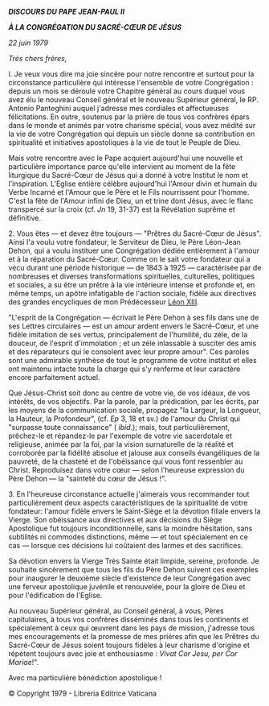 ***DISCOURS DU PAPE JEAN-PAUL II***

***À LA CONGRÉGATION DU SACRÉ-CŒUR DE JÉSUS***

*22 juin 1979*

*Très chers frères,*

l. Je veux vous dire ma joie sincère pour notre rencontre et surtout pour la circonstance particulière qui intéresse l'ensemble de votre Congrégation : depuis un mois se déroule votre Chapitre général au cours duquel vous avez élu le nouveau Conseil général et le nouveau Supérieur général, le RP. Antonio Panteghini auquel j'adresse mes cordiales et affectueuses félicitations. En outre, soutenus par la prière de tous vos confrères épars dans le monde et animés par votre charisme spécial, vous avez médité sur la vie de votre Congrégation qui depuis un siècle donne sa contribution en spiritualité et initiatives apostoliques à la vie de tout le Peuple de Dieu.

Mais votre rencontre avec le Pape acquiert aujourd'hui une nouvelle et particulière importance parce qu'elle intervient au moment de la fête liturgique du Sacré-Cœur de Jésus qui a donné à votre Institut le nom et l'inspiration. L'Eglise entière célèbre aujourd'hui l'Amour divin et humain du Verbe Incarné et l'Amour que le Père et le Fils nourrissent pour l'homme. C'est la fête de l'Amour infini de Dieu, un et trine dont Jésus, avec le flanc transpercé sur la croix (cf. *Jn* 19, 31-37) est la Révélation suprême et définitive.

2\. Vous êtes — et devez être toujours — "Prêtres du Sacré-Cœur de Jésus". Ainsi l'a voulu votre fondateur, le Serviteur de Dieu, le Père Léon-Jean Dehon, qui a voulu instituer une Congrégation dédiée entièrement à l'amour et à la réparation du Sacré-Cœur. Comme on le sait votre fondateur qui a vécu durant une période historique — de 1843 à 1925 — caractérisée par de nombreuses et diverses transformations spirituelles, culturelles, politiques et sociales, a su être un prêtre à la vie intérieure intense et profonde et, en même temps, un apôtre infatigable de l'action sociale, fidèle aux directives des grandes encycliques de mon Prédécesseur [Léon XIII](http://www.vatican.va/holy_father/leo_xiii/index_fr.htm).

"L'esprit de la Congrégation — écrivait le Père Dehon à ses fils dans une de ses Lettres circulaires — est un amour ardent envers le Sacré-Cœur, et une fidèle imitation de ses vertus, principalement de l'humilité, du zèle, de la douceur, de l'esprit d'immolation ; et un zèle inlassable à susciter des amis et des réparateurs qui le consolent avec leur propre amour". Ces paroles sont une admirable synthèse de tout le programme de votre institut et elles ont maintenu intacte toute la charge qui s'y renferme et leur caractère encore parfaitement actuel.

Que Jésus-Christ soit donc au centre de votre vie, de vos idéaux, de vos intérêts, de vos objectifs. Par la parole, par la prédication, par les écrits, par les moyens de la communication sociale, propagez "la Largeur, la Longueur, la Hauteur, la Profondeur", (cf. *Ep* 3, 18 et sv.) de l'amour du Christ qui "surpasse toute connaissance" ( *ibid*.); mais, tout particulièrement, prêchez-le et répandez-le par l'exemple de votre vie sacerdotale et religieuse, animée par la foi, par la vision surnaturelle de la réalité et corroborée par la fidélité absolue et jalouse aux conseils évangéliques de la pauvreté, de la chasteté et de l'obéissance qui vous font ressenbler au Christ. Reproduisez dans votre cœur — selon l'heureuse expression du Père Dehon — la "sainteté du  cœur  de Jésus !".

3\. En l'heureuse circonstance actuelle j'aimerais vous recommander tout particulièrement deux aspects caractéristiques de la spiritualité de votre fondateur: l'amour fidèle envers le Saint-Siège et la dévotion filiale envers la Vierge. Son obéissance aux directives et aux décisions du Siège Apostolique fut toujours inconditionnelle, sans la moindre hésitation, sans subtilités ni commodes distinctions, même — et tout spécialement en ce cas — lorsque ces décisions lui coûtaient des larmes et des sacrifices.

Sa dévotion envers la Vierge Très Sainte était limpide, sereine, profonde. Je souhaite sincèrement que tous les fils du Père Dehon suivent ces exemples pour inaugurer le deuxième siècle d'existence de leur Congrégation avec une ferveur apostolique juvénile et renouvelée, pour la gloire de Dieu et pour l'édification de l'Eglise.

Au nouveau Supérieur général, au Conseil général, à vous, Pères capitulaires, à tous vos confrères disséminés dans tous les continents et spécialement à ceux qui œuvrent dans les pays de mission, j'adresse tous mes encouragements et la promesse de mes prières afin que les Prêtres du Sacré-Cœur de Jésus soient toujours fidèles à leur charisme d'origine et répètent toujours avec joie et enthousiasme : *Vivat Cor Jesu, per Cor Mariae*!".

Avec ma particulière bénédiction apostolique !

© Copyright 1979 - Libreria Editrice Vaticana